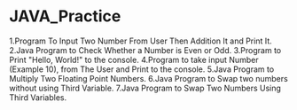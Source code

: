 # JAVA_Practice

1.Program To Input Two Number From User Then Addition It and Print It.
2.Java Program to Check Whether a Number is Even or Odd.
3.Program to Print "Hello, World!" to the console.
4.Program to take input Number (Example 10), from The User and Print to the console.
5.Java Program to Multiply Two Floating Point Numbers.
6.Java Program to Swap two numbers without using Third Variable.
7.Java Program to Swap Two Numbers Using Third Variables.

